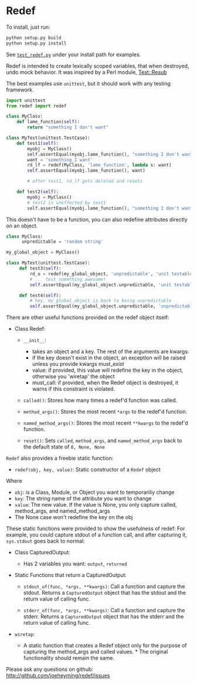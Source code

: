 # Redef

To install, just run:

```bash
python setup.py build
python setup.py install
```

See [`test_redef.py`](/joeheyming/redef/blob/master/test_redef.py) under your install path for examples.

Redef is intended to create lexically scoped variables, that when destroyed, undo mock behavior.
It was inspired by a Perl module, [Test::Resub](http://search.cpan.org/~airwave/Test-Resub-1.02/lib/Test/Resub.pm)

The best examples use `unittest`, but it should work with any testing framework.

```python
import unittest
from redef import redef

class MyClass:
    def lame_function(self):
        return "something I don't want"

class MyTest(unittest.TestCase):
    def test1(self):
        myobj = MyClass()
        self.assertEqual(myobj.lame_function(), "something I don't want")
        want = 'something I want'
        rd_lf = redef(MyClass, 'lame_function', lambda s: want)
        self.assertEqual(myobj.lame_function(), want)

        # after test1, rd_lf gets deleted and resets

    def test2(self):        
        myobj = MyClass()
        # test2 is uneffected by test1
        self.assertEqual(myobj.lame_function(), "something I don't want")
```

This doesn't have to be a function, you can also redefine attributes directly on an object.

```python
class MyClass:
      unpredictable = 'random string'

my_global_object = MyClass()

class MyTest(unittest.TestCase):
     def test3(self):
         rd_u = redef(my_global_object, 'unpredictable', 'unit testable string')
         # ... test something awesome!
         self.assertEqual(my_global_object.unpredictable, 'unit testable string')

     def test4(self):
         # hey, my_global_object is back to being unpredictable
         self.assertEqual(my_global_object.unpredictable, 'unpredictable')
```
         
There are other useful functions provided on the redef object itself:

* Class Redef:
    * `__init__`:
        * takes an object and a key.  The rest of the arguments are kwargs:
        * if the key doesn't exist in the object, an exception will be raised unless you provide kwargs must_exist
        * value: if provided, this value will redefine the key in the object, otherwise you 'wiretap' the object
        * must_call: if provided, when the Redef object is destroyed, it warns if this constraint is violated.

    * `called()`:
        Stores how many times a redef'd function was called.
    * `method_args()`:
        Stores the most recent `*args` to the redef'd function.
    * `named_method_args()`:
        Stores the most recent `**kwargs` to the redef'd function.
    * `reset()`:
        Sets `called`, `method_args`, and `named_method_args` back to the default state of `0, None, None`

`Redef` also provides a freebie static function:

* `redef(obj, key, value)`:
    Static constructor of a `Redef` object

Where
  * `obj`: is a Class, Module, or Object you want to temporariliy change
  * `key`: The string name of the attribute you want to change
  * `value`: The new value.  If the value is None, you only capture called, method_args, and named_method_args
   * The None case won't redefine the key on the obj

These static functions were provided to show the usefulness of redef: 
For example, you could capture stdout of a function call, and after capturing it,
`sys.stdout` goes back to normal:

* Class CapturedOutput:
    * Has 2 variables you want: `output`, `returned`

* Static Functions that return a CapturedOutput:
    * `stdout_of(func, *args, **kwargs)`:
        Call a function and capture the stdout.
        Returns a `CapturedOutput` object that has the stdout and the return value of calling func.

    * `stderr_of(func, *args, **kwargs)`:
        Call a function and capture the stderr.
        Returns a `CapturedOutput` object that has the stderr and the return value of calling func.
        
* `wiretap`:
    * A static function that creates a Redef object only for the purpose of capturing the method_args and called values.
          * The original functionality should remain the same.

Please ask any questions on github: http://github.com/joeheyming/redef/issues
